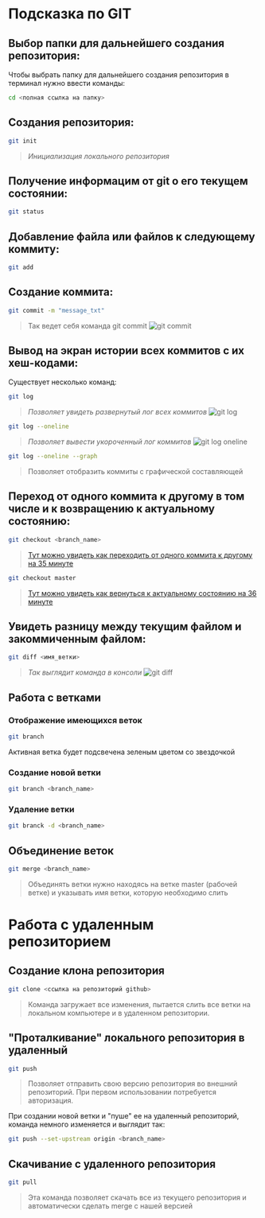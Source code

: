 # Подсказка по GIT

## Выбор папки для дальнейшего создания репозитория:

Чтобы выбрать папку для дальнейшего создания репозитория в терминал нужно ввести команды:
```sh
cd <полная ссылка на папку>
```

## Создания репозитория:
```sh
git init
```
>*Инициализация локального репозитория*

## Получение информацим от git о его текущем состоянии:

```sh
git status
```

## Добавление файла или файлов к следующему коммиту:
```sh
git add
```

## Создание коммита:
```sh
git commit -m "message_txt"
```
>Так ведет себя команда git commit
![git commit](/git_commit.jpg)

## Вывод на экран истории всех коммитов с их хеш-кодами:
Существует несколько команд:
```sh
git log
```
>*Позволяет увидеть развернутый лог всех коммитов*
![git log](/git_log.jpg)

```sh
git log --oneline
```
>*Позволяет вывести укороченный лог коммитов*
![git log oneline](/git_log_oneline.jpg)

```sh
git log --oneline --graph
```
> Позволяет отобразить коммиты с графической составляющей

## Переход от одного коммита к другому в том числе и к возвращению к актуальному состоянию:
```sh
git checkout <branch_name>
```
>[Тут можно увидеть как переходить от одного коммита к другому на 35 минуте](https://gb.ru/lessons/426418)

```sh
git checkout master
```
>[Тут можно увидеть как вернуться к актуальному состоянию на 36 минуте](https://gb.ru/lessons/426418)

## Увидеть разницу между текущим файлом и закоммиченным файлом:
```sh
git diff <имя_ветки>
```
>*Так выглядит команда в консоли*
![git diff](/git_diff.jpg)


## Работа с ветками

### Отображение имеющихся веток
```sh
git branch
```
Активная ветка будет подсвечена зеленым цветом со звездочкой

### Создание новой ветки
```sh
git branch <branch_name>
```

### Удаление ветки
```sh
git branck -d <branch_name>
```
## Объединение веток
```sh
git merge <branch_name>
```
>Объединять ветки нужно находясь на ветке master (рабочей ветке) и указывать имя ветки, которую необходимо слить


# Работа с удаленным репозиторием


## Создание клона репозитория

```sh
git clone <ссылка на репозиторий github>
```
>Команда загружает все изменения, пытается слить все ветки на локальном компьютере и в удаленном репозитории. 


## "Проталкивание" локального репозитория в удаленный

```sh
git push
```

>Позволяет отправить свою версию  репозитория во внешний репозиторий. При первом использовании потребуется авторизация.

При создании новой ветки и "пуше" ее на удаленный репозиторий, команда немного изменяется и выглядит так:

```sh
git push --set-upstream origin <branch_name>
```

## Скачивание с удаленного репозитория

```sh
git pull
```
>Эта команда позволяет скачать все из текущего репозитория и автоматически сделать merge с нашей версией

